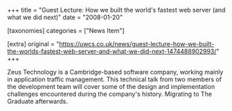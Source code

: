 +++
title = "Guest Lecture: How we built the world's fastest web server (and what we did next)"
date = "2008-01-20"

[taxonomies]
categories = ["News Item"]

[extra]
original = "https://uwcs.co.uk/news/guest-lecture-how-we-built-the-worlds-fastest-web-server-and-what-we-did-next-1474488902993/"
+++

Zeus Technology is a Cambridge-based software company, working mainly in application traffic management. This technical talk from two members of the development team will cover some of the design and implementation challenges encountered during the company's history. Migrating to The Graduate afterwards.

